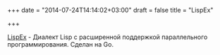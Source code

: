 +++
date = "2014-07-24T14:14:02+03:00"
draft = false
title = "LispEx"

+++

<p><a href="https://github.com/kedebug/LispEx">LispEx</a>&nbsp;-&nbsp;Диалект Lisp с расширенной&nbsp;поддержкой&nbsp;параллельного программирования. Сделан на Go.</p>

